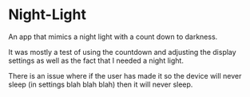 # Night-Light
An app that mimics a night light with a count down to darkness.

It was mostly a test of using the countdown and adjusting the display settings as well as the fact that I needed a night light.

There is an issue where if the user has made it so the device will never sleep (in settings blah blah blah) then it will never sleep. 
